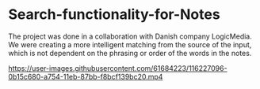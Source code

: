# Search-functionality-for-Notes
The project was done in a collaboration with Danish company LogicMedia. We were creating a more intelligent matching from the source of the input, which is not dependent on the phrasing or order of the words in the notes. 


https://user-images.githubusercontent.com/61684223/116227096-0b15c680-a754-11eb-87bb-f8bcf139bc20.mp4
